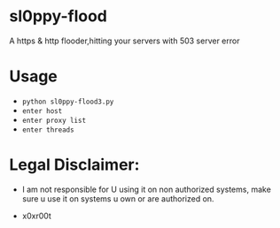 # sl0ppy-flood
A https & http flooder,hitting your servers with 503 server error 

# Usage 
* `python sl0ppy-flood3.py`
* `enter host`
* `enter proxy list`
* `enter threads`

# Legal Disclaimer: 
* I am not responsible for U using it on non authorized systems, make sure u use it on systems u own or are authorized on. 

* x0xr00t 
